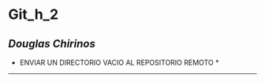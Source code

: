 # Git_h_2
## ***Douglas Chirinos***
* ENVIAR UN DIRECTORIO VACIO AL REPOSITORIO REMOTO *

--------------------
